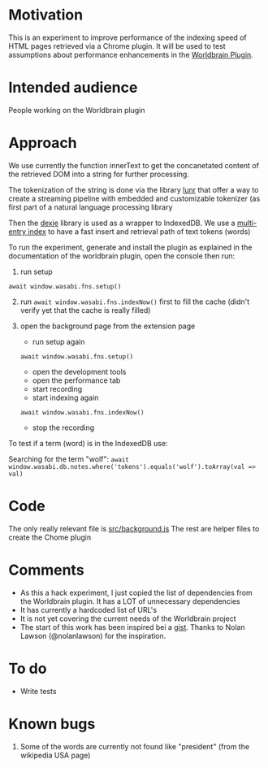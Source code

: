 # Motivation

This is an experiment to improve performance of the indexing speed of HTML pages retrieved via a Chrome plugin. It will be used to test assumptions about performance enhancements in the [Worldbrain Plugin](https://github.com/WorldBrain).

# Intended audience

People working on the Worldbrain plugin

# Approach

We use currently the function innerText to get the concanetated content of the retrieved DOM into a string for further processing. 

The tokenization of the string is done via the library [lunr](https://lunrjs.com) that offer a way to create a streaming pipeline with embedded and customizable tokenizer (as first part of a natural language processing library

Then the [dexie](http://dexie.org) library is used as a wrapper to IndexedDB. We use a [multi-entry index](http://dexie.org/docs/MultiEntry-Index) to have a fast insert and retrieval path of text tokens (words)

To run the experiment, generate and install the plugin as explained in the documentation of the worldbrain plugin, open the console then run:

1. run setup

`await window.wasabi.fns.setup()`

2. run `await window.wasabi.fns.indexNow()` first to fill the cache (didn't verify yet that the cache is really filled)
3. open the background page from the extension page
   - run setup again
   
   `await window.wasabi.fns.setup()`
   
   - open the development tools
   - open the performance tab
   - start recording
   - start indexing again
   
   `await window.wasabi.fns.indexNow()`
   
   - stop the recording

To test if a term (word) is in the IndexedDB use:

Searching for the term "wolf":
`await window.wasabi.db.notes.where('tokens').equals('wolf').toArray(val => val)`

# Code

The only really relevant file is [src/background.js](src/background.js) 
The rest are helper files to create the Chome plugin

# Comments

- As this a hack experiment, I just copied the list of dependencies from the Worldbrain plugin. It has a LOT of unnecessary dependencies
- It has currently a hardcoded list of URL's
- It is not yet covering the current needs of the Worldbrain project
- The start of this work has been inspired bei a [gist](https://gist.github.com/nolanlawson/6f69f4a573c1da862e92). Thanks to Nolan Lawson (@nolanlawson) for the inspiration.

# To do

- Write tests

# Known bugs

1. Some of the words are currently not found like "president" (from the wikipedia USA page)
